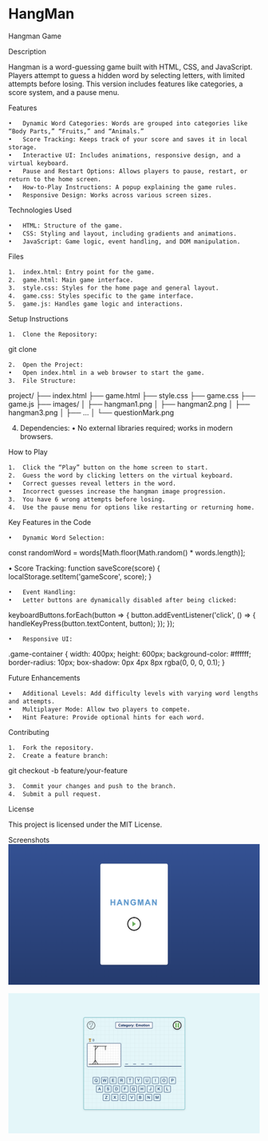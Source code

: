 # HangMan
Hangman Game

Description

Hangman is a word-guessing game built with HTML, CSS, and JavaScript. Players attempt to guess a hidden word by selecting letters, with limited attempts before losing. This version includes features like categories, a score system, and a pause menu.

Features

	•	Dynamic Word Categories: Words are grouped into categories like “Body Parts,” “Fruits,” and “Animals.”
	•	Score Tracking: Keeps track of your score and saves it in local storage.
	•	Interactive UI: Includes animations, responsive design, and a virtual keyboard.
	•	Pause and Restart Options: Allows players to pause, restart, or return to the home screen.
	•	How-to-Play Instructions: A popup explaining the game rules.
	•	Responsive Design: Works across various screen sizes.

  Technologies Used

	•	HTML: Structure of the game.
	•	CSS: Styling and layout, including gradients and animations.
	•	JavaScript: Game logic, event handling, and DOM manipulation.

  Files

	1.	index.html: Entry point for the game.
	2.	game.html: Main game interface.
	3.	style.css: Styles for the home page and general layout.
	4.	game.css: Styles specific to the game interface.
	5.	game.js: Handles game logic and interactions.



  Setup Instructions

	1.	Clone the Repository:
  git clone <repository-url>


  	2.	Open the Project:
	•	Open index.html in a web browser to start the game.
	3.	File Structure:
  project/
├── index.html
├── game.html
├── style.css
├── game.css
├── game.js
├── images/
│   ├── hangman1.png
│   ├── hangman2.png
│   ├── hangman3.png
│   ├── ...
│   └── questionMark.png


4.	Dependencies:
	•	No external libraries required; works in modern browsers.



How to Play

	1.	Click the “Play” button on the home screen to start.
	2.	Guess the word by clicking letters on the virtual keyboard.
	•	Correct guesses reveal letters in the word.
	•	Incorrect guesses increase the hangman image progression.
	3.	You have 6 wrong attempts before losing.
	4.	Use the pause menu for options like restarting or returning home.


Key Features in the Code

	•	Dynamic Word Selection:
  const randomWord = words[Math.floor(Math.random() * words.length)];



•	Score Tracking:
function saveScore(score) {
  localStorage.setItem('gameScore', score);
}

	•	Event Handling:
	•	Letter buttons are dynamically disabled after being clicked:
  keyboardButtons.forEach(button => {
    button.addEventListener('click', () => {
        handleKeyPress(button.textContent, button);
    });
});


	•	Responsive UI:
  .game-container {
  width: 400px;
  height: 600px;
  background-color: #ffffff;
  border-radius: 10px;
  box-shadow: 0px 4px 8px rgba(0, 0, 0, 0.1);
}


Future Enhancements

	•	Additional Levels: Add difficulty levels with varying word lengths and attempts.
	•	Multiplayer Mode: Allow two players to compete.
	•	Hint Feature: Provide optional hints for each word.


Contributing

	1.	Fork the repository.
	2.	Create a feature branch:

  git checkout -b feature/your-feature

  	3.	Commit your changes and push to the branch.
	4.	Submit a pull request.

License

This project is licensed under the MIT License.


Screenshots
![alt text](image.png)

![alt text](image-1.png)